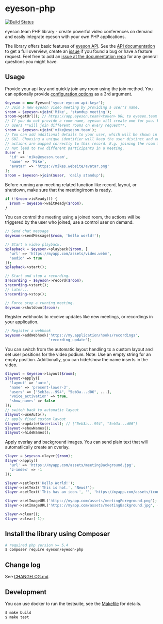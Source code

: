 
# eyeson-php

[![Build Status](https://travis-ci.org/eyeson-team/eyeson-php.svg?branch=master)](https://travis-ci.org/eyeson-team/eyeson-php)

eyeson.team PHP library - create powerful video conferences on demand and
easily integrate eyeson with your own PHP applications.

The library offers basic features of [eyeson API][eyeson]. See the [API
documentation][api-doc] to get a full overview, create an [issue][php-issues] if
you found a bug or have a feature request. Feel free to add an [issue at the
documentation repo][api-issues] for any general questions you might have.

## Usage

Provide your api key and quickly join any room using the join method. You can
optionally provide [configuration options](/src/Resource/Room.php#L13) as a 3rd
argument.

```php
$eyeson = new Eyeson('<your-eyeson-api-key>');
// Join a new eyeson video meeting by providing a user's name.
$room = $eyeson->join('Mike', 'standup meeting');
$room->getUrl(); // https://app.eyeson.team?<token> URL to eyeson.team video GUI
// If you do not provide a room name, eyeson will create one for you. Note that
// users **will join different rooms on every request**.
$room = $eyeson->join('mike@eyeson.team');
// You can add additional details to your user, which will be shown in the
// GUI. Choosing a unique identifier will keep the user distinct and ensures
// actions are mapped correctly to this record. E.g. joining the room twice will
// not lead to two different participants in a meeting.
$user = [
  'id' => 'mike@eyeson.team',
  'name' => 'Mike',
  'avatar' => 'https://mikes.website/avatar.png'
];
$room = $eyeson->join($user, 'daily standup');
```

Before running any meeting related function like record, layout, or shutdown,
make sure that the meeting/room is ready.

```php
if (!$room->isReady()) {
  $room = $eyeson->waitReady($room);
}
```

You can control the meeting using a joined room, the actions will be triggered
by the user who joined, use a control user on demand.

```php
// Send chat message
$eyeson->sendMessage($room, 'hello world!');

// Start a video playback.
$playback = $eyeson->playback($room, [
  'url' => 'https://myapp.com/assets/video.webm',
  'audio' => true
]);
$playback->start();

// Start and stop a recording.
$recording = $eyeson->record($room);
$recording->start();
// later...
$recording->stop();

// Force stop a running meeting.
$eyeson->shutdown($room);
```

Register webhooks to receive updates like new meetings, or recordings in your
application.

```php
// Register a webhook
$eyeson->addWebhook('https://my.application/hooks/recordings',
                    'recording_update');
```

You can switch from the automatic layout handling to a custom layout and set
user positions for the video podium. Note: Use an empty string for
an empty position. Additionally, you can hide/show the name inserts in the
video.

```php
$layout = $eyeson->layout($room);
$layout->apply([
  'layout' => 'auto',
  'name' => 'present-lower-3',
  'users' => ["5eb3a...994", "5eb3a...d06", ...],
  'voice_activation' => true,
  'show_names' => false
]);
// switch back to automatic layout
$layout->useAuto();
// apply fixed custom layout
$layout->update($userList); // ["5eb3a...994", "5eb3a...d06"]
$layout->showNames();
$layout->hideNames();
```

Apply overlay and background images. You can send plain text that will
automatilcally create an overlay.

```php
$layer = $eyeson->layer($room);
$layer->apply([
  'url' => 'https://myapp.com/assets/meetingBackground.jpg',
  'z-index' => -1
]);

$layer->setText('Hello World!');
$layer->setText('This is hot.', 'News!');
$layer->setText('This has an icon.', '', 'https://myapp.com/assets/icon.png');

$layer->setImageURL('https://myapp.com/assets/meetingForeground.png');
$layer->setImageURL('https://myapp.com/assets/meetingBackground.jpg', -1);

$layer->clear();
$layer->clear(-1);
```

## Install the library using Composer

```sh
# required php version >= 5.4
$ composer require eyeson/eyeson-php
```

## Change log

See [CHANGELOG.md](./CHANGELOG.md).

## Development

You can use docker to run the testsuite, see the [Makefile](/Makefile) for
details.

```sh
$ make build
$ make test
```

[eyeson]: https://www.eyeson.team "eyeson"
[api-doc]: https://eyeson-team.github.io/api "eyeson API Documentation"
[php-issues]: https://github.com/eyeson-team/eyeson-php/issues "eyeson PHP Issues"
[api-issues]: https://github.com/eyeson-team/api/issues "eyeson API issues"

[1]: https://hub.docker.com/_/php/ "PHP Docker Image"
